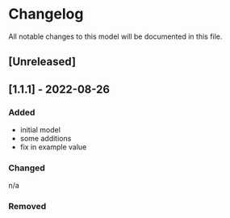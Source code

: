 # Changelog
All notable changes to this model will be documented in this file.

## [Unreleased]

## [1.1.1] - 2022-08-26
### Added
- initial model
- some additions
- fix in example value

### Changed
n/a

### Removed

